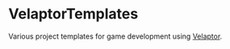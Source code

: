 # VelaptorTemplates

Various project templates for game development using [Velaptor](https://github.com/kinsondigital/velaptor).
